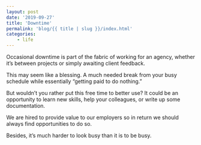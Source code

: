 ```yaml
---
layout: post
date: '2019-09-27'
title: 'Downtime'
permalink: 'blog/{{ title | slug }}/index.html'
categories:
    - life
---
```


Occasional downtime is part of the fabric of working for an agency, whether it’s between projects or simply awaiting client feedback.

This may seem like a blessing. A much needed break from your busy schedule while essentially “getting paid to do nothing.”

But wouldn’t you rather put this free time to better use? It could be an opportunity to learn new skills, help your colleagues, or write up some documentation.

We are hired to provide value to our employers so in return we should always find opportunities to do so.

Besides, it’s much harder to look busy than it is to be busy.
